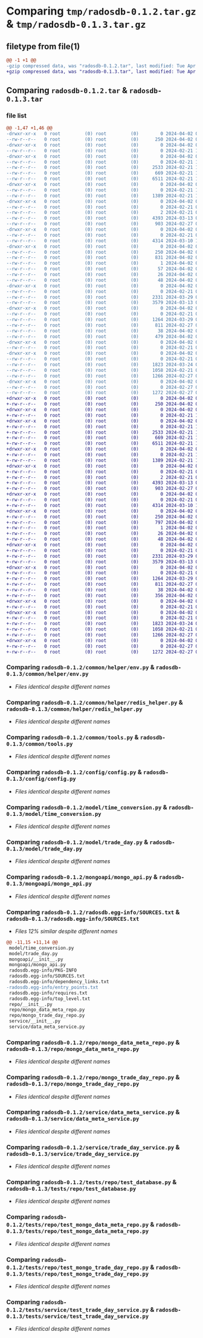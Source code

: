 # Comparing `tmp/radosdb-0.1.2.tar.gz` & `tmp/radosdb-0.1.3.tar.gz`

## filetype from file(1)

```diff
@@ -1 +1 @@
-gzip compressed data, was "radosdb-0.1.2.tar", last modified: Tue Apr  2 06:56:46 2024, max compression
+gzip compressed data, was "radosdb-0.1.3.tar", last modified: Tue Apr  2 07:14:23 2024, max compression
```

## Comparing `radosdb-0.1.2.tar` & `radosdb-0.1.3.tar`

### file list

```diff
@@ -1,47 +1,46 @@
-drwxr-xr-x   0 root         (0) root         (0)        0 2024-04-02 06:56:46.126452 radosdb-0.1.2/
--rw-r--r--   0 root         (0) root         (0)      250 2024-04-02 06:56:46.126452 radosdb-0.1.2/PKG-INFO
-drwxr-xr-x   0 root         (0) root         (0)        0 2024-04-02 06:56:46.122452 radosdb-0.1.2/common/
--rw-r--r--   0 root         (0) root         (0)        0 2024-02-21 11:26:44.000000 radosdb-0.1.2/common/__init__.py
-drwxr-xr-x   0 root         (0) root         (0)        0 2024-04-02 06:56:46.122452 radosdb-0.1.2/common/helper/
--rw-r--r--   0 root         (0) root         (0)        0 2024-02-21 11:26:44.000000 radosdb-0.1.2/common/helper/__init__.py
--rw-r--r--   0 root         (0) root         (0)     2533 2024-02-21 12:49:18.000000 radosdb-0.1.2/common/helper/env.py
--rw-r--r--   0 root         (0) root         (0)      669 2024-02-21 11:26:44.000000 radosdb-0.1.2/common/helper/redis_helper.py
--rw-r--r--   0 root         (0) root         (0)     6511 2024-02-21 11:26:44.000000 radosdb-0.1.2/common/tools.py
-drwxr-xr-x   0 root         (0) root         (0)        0 2024-04-02 06:56:46.122452 radosdb-0.1.2/config/
--rw-r--r--   0 root         (0) root         (0)        0 2024-02-21 11:26:44.000000 radosdb-0.1.2/config/__init__.py
--rw-r--r--   0 root         (0) root         (0)     1389 2024-02-21 12:49:18.000000 radosdb-0.1.2/config/config.py
-drwxr-xr-x   0 root         (0) root         (0)        0 2024-04-02 06:56:46.122452 radosdb-0.1.2/model/
--rw-r--r--   0 root         (0) root         (0)        0 2024-02-21 07:16:18.000000 radosdb-0.1.2/model/__init__.py
--rw-r--r--   0 root         (0) root         (0)        2 2024-02-21 07:16:18.000000 radosdb-0.1.2/model/data.py
--rw-r--r--   0 root         (0) root         (0)     4393 2024-03-13 03:49:24.000000 radosdb-0.1.2/model/time_conversion.py
--rw-r--r--   0 root         (0) root         (0)      903 2024-02-27 05:25:28.000000 radosdb-0.1.2/model/trade_day.py
-drwxr-xr-x   0 root         (0) root         (0)        0 2024-04-02 06:56:46.122452 radosdb-0.1.2/mongoapi/
--rw-r--r--   0 root         (0) root         (0)        0 2024-02-21 07:16:18.000000 radosdb-0.1.2/mongoapi/__init__.py
--rw-r--r--   0 root         (0) root         (0)     4314 2024-03-10 11:29:25.000000 radosdb-0.1.2/mongoapi/mongo_api.py
-drwxr-xr-x   0 root         (0) root         (0)        0 2024-04-02 06:56:46.122452 radosdb-0.1.2/radosdb.egg-info/
--rw-r--r--   0 root         (0) root         (0)      250 2024-04-02 06:56:46.000000 radosdb-0.1.2/radosdb.egg-info/PKG-INFO
--rw-r--r--   0 root         (0) root         (0)      831 2024-04-02 06:56:46.000000 radosdb-0.1.2/radosdb.egg-info/SOURCES.txt
--rw-r--r--   0 root         (0) root         (0)        1 2024-04-02 06:56:46.000000 radosdb-0.1.2/radosdb.egg-info/dependency_links.txt
--rw-r--r--   0 root         (0) root         (0)       57 2024-04-02 06:56:46.000000 radosdb-0.1.2/radosdb.egg-info/entry_points.txt
--rw-r--r--   0 root         (0) root         (0)       26 2024-04-02 06:56:46.000000 radosdb-0.1.2/radosdb.egg-info/requires.txt
--rw-r--r--   0 root         (0) root         (0)       48 2024-04-02 06:56:46.000000 radosdb-0.1.2/radosdb.egg-info/top_level.txt
-drwxr-xr-x   0 root         (0) root         (0)        0 2024-04-02 06:56:46.122452 radosdb-0.1.2/repo/
--rw-r--r--   0 root         (0) root         (0)        0 2024-02-21 07:16:18.000000 radosdb-0.1.2/repo/__init__.py
--rw-r--r--   0 root         (0) root         (0)     2331 2024-03-29 03:10:04.000000 radosdb-0.1.2/repo/mongo_data_meta_repo.py
--rw-r--r--   0 root         (0) root         (0)     3579 2024-03-13 03:49:24.000000 radosdb-0.1.2/repo/mongo_trade_day_repo.py
-drwxr-xr-x   0 root         (0) root         (0)        0 2024-04-02 06:56:46.126452 radosdb-0.1.2/service/
--rw-r--r--   0 root         (0) root         (0)        0 2024-02-21 07:16:18.000000 radosdb-0.1.2/service/__init__.py
--rw-r--r--   0 root         (0) root         (0)     1264 2024-03-29 03:10:13.000000 radosdb-0.1.2/service/data_meta_service.py
--rw-r--r--   0 root         (0) root         (0)      811 2024-02-27 05:25:28.000000 radosdb-0.1.2/service/trade_day_service.py
--rw-r--r--   0 root         (0) root         (0)       38 2024-04-02 06:56:46.126452 radosdb-0.1.2/setup.cfg
--rw-r--r--   0 root         (0) root         (0)      479 2024-04-02 06:56:40.000000 radosdb-0.1.2/setup.py
-drwxr-xr-x   0 root         (0) root         (0)        0 2024-04-02 06:56:46.126452 radosdb-0.1.2/tests/
--rw-r--r--   0 root         (0) root         (0)        0 2024-02-21 07:16:18.000000 radosdb-0.1.2/tests/__init__.py
-drwxr-xr-x   0 root         (0) root         (0)        0 2024-04-02 06:56:46.126452 radosdb-0.1.2/tests/repo/
--rw-r--r--   0 root         (0) root         (0)        0 2024-02-21 07:16:18.000000 radosdb-0.1.2/tests/repo/__init__.py
--rw-r--r--   0 root         (0) root         (0)     1823 2024-03-24 02:07:49.000000 radosdb-0.1.2/tests/repo/test_database.py
--rw-r--r--   0 root         (0) root         (0)     1058 2024-02-21 07:16:18.000000 radosdb-0.1.2/tests/repo/test_mongo_data_meta_repo.py
--rw-r--r--   0 root         (0) root         (0)     1266 2024-02-27 05:25:28.000000 radosdb-0.1.2/tests/repo/test_mongo_trade_day_repo.py
-drwxr-xr-x   0 root         (0) root         (0)        0 2024-04-02 06:56:46.126452 radosdb-0.1.2/tests/service/
--rw-r--r--   0 root         (0) root         (0)        0 2024-02-27 05:25:28.000000 radosdb-0.1.2/tests/service/__init__.py
--rw-r--r--   0 root         (0) root         (0)     1272 2024-02-27 05:25:28.000000 radosdb-0.1.2/tests/service/test_trade_day_service.py
+drwxr-xr-x   0 root         (0) root         (0)        0 2024-04-02 07:14:23.742892 radosdb-0.1.3/
+-rw-r--r--   0 root         (0) root         (0)      250 2024-04-02 07:14:23.742892 radosdb-0.1.3/PKG-INFO
+drwxr-xr-x   0 root         (0) root         (0)        0 2024-04-02 07:14:23.742892 radosdb-0.1.3/common/
+-rw-r--r--   0 root         (0) root         (0)        0 2024-02-21 11:26:44.000000 radosdb-0.1.3/common/__init__.py
+drwxr-xr-x   0 root         (0) root         (0)        0 2024-04-02 07:14:23.742892 radosdb-0.1.3/common/helper/
+-rw-r--r--   0 root         (0) root         (0)        0 2024-02-21 11:26:44.000000 radosdb-0.1.3/common/helper/__init__.py
+-rw-r--r--   0 root         (0) root         (0)     2533 2024-02-21 12:49:18.000000 radosdb-0.1.3/common/helper/env.py
+-rw-r--r--   0 root         (0) root         (0)      669 2024-02-21 11:26:44.000000 radosdb-0.1.3/common/helper/redis_helper.py
+-rw-r--r--   0 root         (0) root         (0)     6511 2024-02-21 11:26:44.000000 radosdb-0.1.3/common/tools.py
+drwxr-xr-x   0 root         (0) root         (0)        0 2024-04-02 07:14:23.742892 radosdb-0.1.3/config/
+-rw-r--r--   0 root         (0) root         (0)        0 2024-02-21 11:26:44.000000 radosdb-0.1.3/config/__init__.py
+-rw-r--r--   0 root         (0) root         (0)     1389 2024-02-21 12:49:18.000000 radosdb-0.1.3/config/config.py
+drwxr-xr-x   0 root         (0) root         (0)        0 2024-04-02 07:14:23.742892 radosdb-0.1.3/model/
+-rw-r--r--   0 root         (0) root         (0)        0 2024-02-21 07:16:18.000000 radosdb-0.1.3/model/__init__.py
+-rw-r--r--   0 root         (0) root         (0)        2 2024-02-21 07:16:18.000000 radosdb-0.1.3/model/data.py
+-rw-r--r--   0 root         (0) root         (0)     4393 2024-03-13 03:49:24.000000 radosdb-0.1.3/model/time_conversion.py
+-rw-r--r--   0 root         (0) root         (0)      903 2024-02-27 05:25:28.000000 radosdb-0.1.3/model/trade_day.py
+drwxr-xr-x   0 root         (0) root         (0)        0 2024-04-02 07:14:23.742892 radosdb-0.1.3/mongoapi/
+-rw-r--r--   0 root         (0) root         (0)        0 2024-02-21 07:16:18.000000 radosdb-0.1.3/mongoapi/__init__.py
+-rw-r--r--   0 root         (0) root         (0)     4314 2024-03-10 11:29:25.000000 radosdb-0.1.3/mongoapi/mongo_api.py
+drwxr-xr-x   0 root         (0) root         (0)        0 2024-04-02 07:14:23.742892 radosdb-0.1.3/radosdb.egg-info/
+-rw-r--r--   0 root         (0) root         (0)      250 2024-04-02 07:14:23.000000 radosdb-0.1.3/radosdb.egg-info/PKG-INFO
+-rw-r--r--   0 root         (0) root         (0)      797 2024-04-02 07:14:23.000000 radosdb-0.1.3/radosdb.egg-info/SOURCES.txt
+-rw-r--r--   0 root         (0) root         (0)        1 2024-04-02 07:14:23.000000 radosdb-0.1.3/radosdb.egg-info/dependency_links.txt
+-rw-r--r--   0 root         (0) root         (0)       26 2024-04-02 07:14:23.000000 radosdb-0.1.3/radosdb.egg-info/requires.txt
+-rw-r--r--   0 root         (0) root         (0)       48 2024-04-02 07:14:23.000000 radosdb-0.1.3/radosdb.egg-info/top_level.txt
+drwxr-xr-x   0 root         (0) root         (0)        0 2024-04-02 07:14:23.742892 radosdb-0.1.3/repo/
+-rw-r--r--   0 root         (0) root         (0)        0 2024-02-21 07:16:18.000000 radosdb-0.1.3/repo/__init__.py
+-rw-r--r--   0 root         (0) root         (0)     2331 2024-03-29 03:10:04.000000 radosdb-0.1.3/repo/mongo_data_meta_repo.py
+-rw-r--r--   0 root         (0) root         (0)     3579 2024-03-13 03:49:24.000000 radosdb-0.1.3/repo/mongo_trade_day_repo.py
+drwxr-xr-x   0 root         (0) root         (0)        0 2024-04-02 07:14:23.742892 radosdb-0.1.3/service/
+-rw-r--r--   0 root         (0) root         (0)        0 2024-02-21 07:16:18.000000 radosdb-0.1.3/service/__init__.py
+-rw-r--r--   0 root         (0) root         (0)     1264 2024-03-29 03:10:13.000000 radosdb-0.1.3/service/data_meta_service.py
+-rw-r--r--   0 root         (0) root         (0)      811 2024-02-27 05:25:28.000000 radosdb-0.1.3/service/trade_day_service.py
+-rw-r--r--   0 root         (0) root         (0)       38 2024-04-02 07:14:23.742892 radosdb-0.1.3/setup.cfg
+-rw-r--r--   0 root         (0) root         (0)      356 2024-04-02 07:07:18.000000 radosdb-0.1.3/setup.py
+drwxr-xr-x   0 root         (0) root         (0)        0 2024-04-02 07:14:23.742892 radosdb-0.1.3/tests/
+-rw-r--r--   0 root         (0) root         (0)        0 2024-02-21 07:16:18.000000 radosdb-0.1.3/tests/__init__.py
+drwxr-xr-x   0 root         (0) root         (0)        0 2024-04-02 07:14:23.742892 radosdb-0.1.3/tests/repo/
+-rw-r--r--   0 root         (0) root         (0)        0 2024-02-21 07:16:18.000000 radosdb-0.1.3/tests/repo/__init__.py
+-rw-r--r--   0 root         (0) root         (0)     1823 2024-03-24 02:07:49.000000 radosdb-0.1.3/tests/repo/test_database.py
+-rw-r--r--   0 root         (0) root         (0)     1058 2024-02-21 07:16:18.000000 radosdb-0.1.3/tests/repo/test_mongo_data_meta_repo.py
+-rw-r--r--   0 root         (0) root         (0)     1266 2024-02-27 05:25:28.000000 radosdb-0.1.3/tests/repo/test_mongo_trade_day_repo.py
+drwxr-xr-x   0 root         (0) root         (0)        0 2024-04-02 07:14:23.742892 radosdb-0.1.3/tests/service/
+-rw-r--r--   0 root         (0) root         (0)        0 2024-02-27 05:25:28.000000 radosdb-0.1.3/tests/service/__init__.py
+-rw-r--r--   0 root         (0) root         (0)     1272 2024-02-27 05:25:28.000000 radosdb-0.1.3/tests/service/test_trade_day_service.py
```

### Comparing `radosdb-0.1.2/common/helper/env.py` & `radosdb-0.1.3/common/helper/env.py`

 * *Files identical despite different names*

### Comparing `radosdb-0.1.2/common/helper/redis_helper.py` & `radosdb-0.1.3/common/helper/redis_helper.py`

 * *Files identical despite different names*

### Comparing `radosdb-0.1.2/common/tools.py` & `radosdb-0.1.3/common/tools.py`

 * *Files identical despite different names*

### Comparing `radosdb-0.1.2/config/config.py` & `radosdb-0.1.3/config/config.py`

 * *Files identical despite different names*

### Comparing `radosdb-0.1.2/model/time_conversion.py` & `radosdb-0.1.3/model/time_conversion.py`

 * *Files identical despite different names*

### Comparing `radosdb-0.1.2/model/trade_day.py` & `radosdb-0.1.3/model/trade_day.py`

 * *Files identical despite different names*

### Comparing `radosdb-0.1.2/mongoapi/mongo_api.py` & `radosdb-0.1.3/mongoapi/mongo_api.py`

 * *Files identical despite different names*

### Comparing `radosdb-0.1.2/radosdb.egg-info/SOURCES.txt` & `radosdb-0.1.3/radosdb.egg-info/SOURCES.txt`

 * *Files 12% similar despite different names*

```diff
@@ -11,15 +11,14 @@
 model/time_conversion.py
 model/trade_day.py
 mongoapi/__init__.py
 mongoapi/mongo_api.py
 radosdb.egg-info/PKG-INFO
 radosdb.egg-info/SOURCES.txt
 radosdb.egg-info/dependency_links.txt
-radosdb.egg-info/entry_points.txt
 radosdb.egg-info/requires.txt
 radosdb.egg-info/top_level.txt
 repo/__init__.py
 repo/mongo_data_meta_repo.py
 repo/mongo_trade_day_repo.py
 service/__init__.py
 service/data_meta_service.py
```

### Comparing `radosdb-0.1.2/repo/mongo_data_meta_repo.py` & `radosdb-0.1.3/repo/mongo_data_meta_repo.py`

 * *Files identical despite different names*

### Comparing `radosdb-0.1.2/repo/mongo_trade_day_repo.py` & `radosdb-0.1.3/repo/mongo_trade_day_repo.py`

 * *Files identical despite different names*

### Comparing `radosdb-0.1.2/service/data_meta_service.py` & `radosdb-0.1.3/service/data_meta_service.py`

 * *Files identical despite different names*

### Comparing `radosdb-0.1.2/service/trade_day_service.py` & `radosdb-0.1.3/service/trade_day_service.py`

 * *Files identical despite different names*

### Comparing `radosdb-0.1.2/tests/repo/test_database.py` & `radosdb-0.1.3/tests/repo/test_database.py`

 * *Files identical despite different names*

### Comparing `radosdb-0.1.2/tests/repo/test_mongo_data_meta_repo.py` & `radosdb-0.1.3/tests/repo/test_mongo_data_meta_repo.py`

 * *Files identical despite different names*

### Comparing `radosdb-0.1.2/tests/repo/test_mongo_trade_day_repo.py` & `radosdb-0.1.3/tests/repo/test_mongo_trade_day_repo.py`

 * *Files identical despite different names*

### Comparing `radosdb-0.1.2/tests/service/test_trade_day_service.py` & `radosdb-0.1.3/tests/service/test_trade_day_service.py`

 * *Files identical despite different names*

